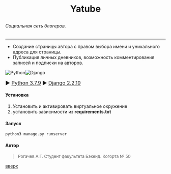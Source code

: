 ﻿<a id='start'></a>
# <p align = center>Yatube</p>
###### Социальная сеть блогеров.
___
*   Создание страницы автора с правом выбора имени и уникального адреса для страницы. 
* Публикация личных дневников, возможность комментирования записей и подписки на авторов.

![Python](https://img.shields.io/badge/python-3670A0?style=for-the-badge&logo=python&logoColor=ffdd54)![Django](https://img.shields.io/badge/django-%23092E20.svg?style=for-the-badge&logo=djangologoColor=white)


<font size=3> ► [Python 3.7.9](https://www.python.org/downloads/release/python-379/)</font>
<font size=3>► [Django 2.2.19](https://docs.djangoproject.com/en/4.1/releases/2.2.19/)</font>


#### Установка
1. Установить и активировать виртуальное окружение
2. установить зависимости из __requirements.txt__

#### Запуск
```
python3 manage.py runserver
```

#### Автор

><font size=2>Рогачев А.Г. 
Студент факультета Бэкенд. Когорта № 50</font>

 
  
[вверх](#start)